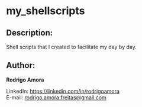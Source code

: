 # my_shellscripts
Description:
----------
Shell scripts that I created to facilitate my day by day.

Author:
------
<b>Rodrigo Amora</b>

LinkedIn: https://linkedin.com/in/rodrigoamora <br>
E-mail: rodrigo.amora.freitas@gmail.com
